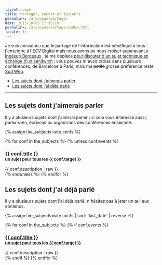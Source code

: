 ```yaml
---
layout: page
title: Partager, encore et toujours
permalink: /a-propos/partage/
date: 2015-10-05 17:15:20
permalink: /a-propos/partage/index.html
locale: fr
---
```


Je suis convaincu que le partage de l'information est bénéfique à tous : j'enseigne à l'[ECV Digital](http://www.ecvdigital.fr/) mais nous avons pu nous croiser auparavant à [Ingésup Bordeaux](http://www.ingesup.com/ "Ingesup") ; je me déplace [pour discuter d'un sujet technique en échange d'un sandwich](http://www.brownbaglunch.fr/baggers.html#Boris_Schapira_Bordeaux "BrownBagLunch France") ; vous pouvez m'avoir croisé dans plusieurs conférences, de Barcelone à Paris, mais ma <del>petite</del> grosse préférence reste [Sud Web](http://sudweb.fr/ "SudWeb.fr").

* [Les sujets dont j'aimerais parler](#les-sujets-dont-jaimerais-parler)
* [Les sujets dont j’ai déjà parlé](#les-sujets-dont-jai-déjà-parlé)

***

## Les sujets dont j'aimerais parler

Il y a plusieurs sujets dont j'aimerai parler : si cela vous intéresse aussi, parlons-en, écrivons ou organisons des conférences ensemble.

{% assign the_subjects=site.confs %}

<div class="conf-subjects">
{% for conf in the_subjects %}
  {% unless conf.events %}
    <article class="conf-subject">
      <h3>{{ conf.title }}<br/><small>un sujet pour tous les {{ conf.target }}</small></h3>
      {{ conf.description | raw }}
    </article>
  {% endunless %}
{% endfor %}
</div>

## Les sujets dont j'ai déjà parlé

Il y a plusieurs sujets dont j'ai déjà parlé, n'hésitez pas à jeter un œil aux contenus.

{% assign the_subjects=site.confs | sort: 'last_date' | reverse %}

<div class="conf-subjects">
{% for conf in the_subjects %}
  {% if conf.events %}
    <article class="conf-subject">
      <h3><a href="{{ conf.url }}">{{ conf.title }}<br/><small>un sujet pour tous les {{ conf.target }}</small></a></h3>
      {{ conf.description | raw }}
    </article>
  {% endif %}
{% endfor %}
</div>
